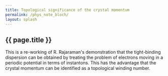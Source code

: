 ```yaml
---
title: Topological significance of the crystal momentum
permalink: /phys_note_bloch/
layout: splash
---
```


## {{ page.title }}

This is a re-working of R. Rajaraman's demonstration that the tight-binding dispersion can be obtained by treating the problem of electrons moving in a periodic potential in terms of instantons. This has the advantage that the crystal momentum can be identified as a topological winding number.

<object data="{{ site.url }}{{ site.baseurl }}/assets/pdfs/bloch.pdf#view=FitH" width="1200" height="1600" type="application/pdf"></object>

